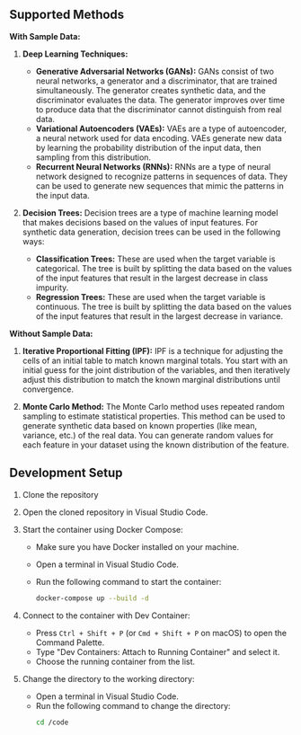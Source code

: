 
## Supported Methods

**With Sample Data:**

1. **Deep Learning Techniques:**
    - **Generative Adversarial Networks (GANs):** GANs consist of two neural networks, a generator and a discriminator, that are trained simultaneously. The generator creates synthetic data, and the discriminator evaluates the data. The generator improves over time to produce data that the discriminator cannot distinguish from real data.
    - **Variational Autoencoders (VAEs):** VAEs are a type of autoencoder, a neural network used for data encoding. VAEs generate new data by learning the probability distribution of the input data, then sampling from this distribution.
    - **Recurrent Neural Networks (RNNs):** RNNs are a type of neural network designed to recognize patterns in sequences of data. They can be used to generate new sequences that mimic the patterns in the input data.

2. **Decision Trees:** Decision trees are a type of machine learning model that makes decisions based on the values of input features. For synthetic data generation, decision trees can be used in the following ways:
    - **Classification Trees:** These are used when the target variable is categorical. The tree is built by splitting the data based on the values of the input features that result in the largest decrease in class impurity.
    - **Regression Trees:** These are used when the target variable is continuous. The tree is built by splitting the data based on the values of the input features that result in the largest decrease in variance.

**Without Sample Data:**

1. **Iterative Proportional Fitting (IPF):** IPF is a technique for adjusting the cells of an initial table to match known marginal totals. You start with an initial guess for the joint distribution of the variables, and then iteratively adjust this distribution to match the known marginal distributions until convergence.

2. **Monte Carlo Method:** The Monte Carlo method uses repeated random sampling to estimate statistical properties. This method can be used to generate synthetic data based on known properties (like mean, variance, etc.) of the real data. You can generate random values for each feature in your dataset using the known distribution of the feature.

## Development Setup

1. Clone the repository

2. Open the cloned repository in Visual Studio Code.

3. Start the container using Docker Compose:

    - Make sure you have Docker installed on your machine.
    - Open a terminal in Visual Studio Code.
    - Run the following command to start the container:

        ```bash
        docker-compose up --build -d
        ```

4. Connect to the container with Dev Container:
    - Press `Ctrl + Shift + P` (or `Cmd + Shift + P` on macOS) to open the Command Palette.
    - Type "Dev Containers: Attach to Running Container" and select it.
    - Choose the running container from the list.

5. Change the directory to the working directory:
    - Open a terminal in Visual Studio Code.
    - Run the following command to change the directory:
        ```bash
        cd /code
        ```
